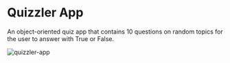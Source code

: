 # Quizzler App

An object-oriented quiz app that contains 10 questions on random topics for the user to answer with True or False.

![quizzler-app](https://user-images.githubusercontent.com/35473390/189750142-9939357d-b510-4c48-82fd-052b430d77c4.gif)
